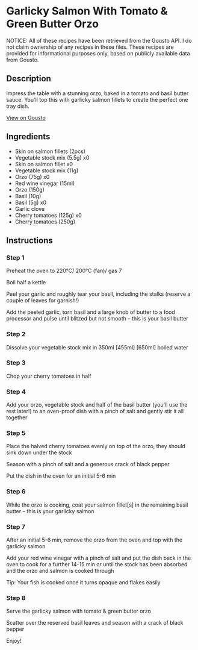 # Garlicky Salmon With Tomato & Green Butter Orzo

NOTICE: All of these recipes have been retrieved from the Gousto API. I do not claim ownership of any recipes in these files. These recipes are provided for informational purposes only, based on publicly available data from Gousto.

## Description

Impress the table with a stunning orzo, baked in a tomato and basil butter sauce. You'll top this with garlicky salmon fillets to create the perfect one tray dish.

[View on Gousto](https://www.gousto.co.uk/recipes/cookbook/garlicky-salmon-with-tomato-green-butter-orzo)

## Ingredients

- Skin on salmon fillets (2pcs)
- Vegetable stock mix (5.5g) x0
- Skin on salmon fillet x0
- Vegetable stock mix (11g)
- Orzo (75g) x0
- Red wine vinegar (15ml)
- Orzo (150g)
- Basil (10g)
- Basil (5g) x0
- Garlic clove
- Cherry tomatoes (125g) x0
- Cherry tomatoes (250g)

## Instructions


### Step 1

Preheat the oven to 220°C/ 200°C (fan)/ gas 7

Boil half a kettle

Peel your garlic and roughly tear your basil, including the stalks (reserve a couple of leaves for garnish!)

Add the peeled garlic, torn basil and a large knob of butter to a food processor and pulse until blitzed but not smooth – this is your basil butter


### Step 2

Dissolve your vegetable stock mix in 350ml <span class="text-purple">[455ml]</span> <span class="text-danger">[650ml]</span> boiled water


### Step 3

Chop your cherry tomatoes in half


### Step 4

Add your orzo, vegetable stock and half of the basil butter (you'll use the rest later!) to an oven-proof dish with a pinch of salt and gently stir it all together


### Step 5

Place the halved cherry tomatoes evenly on top of the orzo, they should sink down under the stock

Season with a pinch of salt and a generous crack of black pepper

Put the dish in the oven for an initial 5-6 min


### Step 6

While the orzo is cooking, coat your salmon fillet[s] in the remaining basil butter – this is your garlicky salmon


### Step 7

After an initial 5-6 min, remove the orzo from the oven and top with the garlicky salmon

Add your red wine vinegar with a pinch of salt and put the dish back in the oven to cook for a further 14-15 min or until the stock has been absorbed and the orzo and salmon is cooked through

Tip: Your fish is cooked once it turns opaque and flakes easily

### Step 8

Serve the garlicky salmon with tomato & green butter orzo

Scatter over the reserved basil leaves and season with a crack of black pepper

Enjoy!

